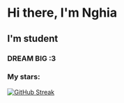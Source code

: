 # Hi there, I'm Nghia

## I'm student

### DREAM BIG :3

<!--  -->
### My stars:
<!-- ![Anurag's GitHub stats](https://github-readme-stats.vercel.app/api?username=nguyenhieunghia2001&show_icons=true&theme=radical) -->
<!-- <p align="center"> -->
<!-- ![](https://github-profile-summary-cards.vercel.app/api/cards/profile-details?username=nguyenhieunghia2001&theme=vue) -->
<!-- </p> -->
[![GitHub Streak](http://github-readme-streak-stats.herokuapp.com?user=nguyenhieunghia2001)](https://git.io/streak-stats)
